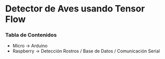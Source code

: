 # Detector de Aves usando Tensor Flow 

### Tabla de Contenidos

* Micro -> Arduino
* Raspberry -> Detección Rostros / Base de Datos / Comunicación Serial
